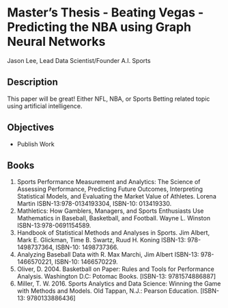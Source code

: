 Master’s Thesis - Beating Vegas - Predicting the NBA using Graph Neural Networks
================
Jason Lee, Lead Data Scientist/Founder A.I. Sports

## Description

This paper will be great\! Either NFL, NBA, or Sports Betting related
topic using artificial intelligence.

## Objectives

  - Publish Work

## Books

1.  Sports Performance Measurement and Analytics: The Science of
    Assessing Performance, Predicting Future Outcomes, Interpreting
    Statistical Models, and Evaluating the Market Value of Athletes.
    Lorena Martin ISBN-13:978-0134193304, ISBN-10: 013419330.  
2.  Mathletics: How Gamblers, Managers, and Sports Enthusiasts Use
    Mathematics in Baseball, Basketball, and Football. Wayne L. Winston
    ISBN-13:978-0691154589.  
3.  Handbook of Statistical Methods and Analyses in Sports. Jim Albert,
    Mark E. Glickman, Time B. Swartz, Ruud H. Koning ISBN-13:
    978-1498737364, ISBN-10: 1498737366.  
4.  Analyzing Baseball Data with R. Max Marchi, Jim Albert ISBN-13:
    978-1466570221, ISBN-10: 1466570229.  
5.  Oliver, D. 2004. Basketball on Paper: Rules and Tools for
    Performance Analysis. Washington D.C: Potomac Books. \[ISBN-13:
    9781574886887\]  
6.  Miller, T. W. 2016. Sports Analytics and Data Science: Winning the
    Game with Methods and Models. Old Tappan, N.J.: Pearson Education.
    \[ISBN-13: 9780133886436\]

